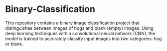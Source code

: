 # Binary-Classification
This repository contains a binary image classification project that distinguishes between images of hogs and blank (empty) images. Using deep learning techniques with a convolutional neural network (CNN), the model is trained to accurately classify input images into two categories: hog or blank.

